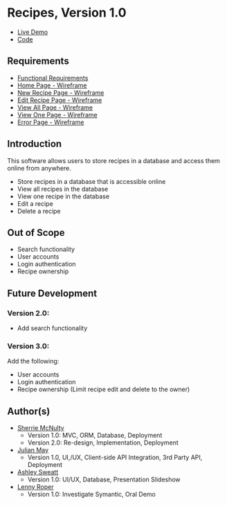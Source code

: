 # Recipes, Version 1.0

- [Live Demo](https://recipes-srm.herokuapp.com/)
- [Code](https://github.com/sherriemcnulty/recipes)

## Requirements

- [Functional Requirements](https://sherriemcnulty.github.io/recipes/public/assets/documents/Requirements.PDF)
- [Home Page - Wireframe](https://sherriemcnulty.github.io/recipes/public/assets/documents/wireframe_index.pdf)
- [New Recipe Page - Wireframe](https://sherriemcnulty.github.io/recipes/public/assets/documents/wireframe_create.pdf)
- [Edit Recipe Page - Wireframe](https://sherriemcnulty.github.io/recipes/public/assets/documents/wireframe_update.pdf)
- [View All Page - Wireframe](https://sherriemcnulty.github.io/recipes/public/assets/documents/wireframe_view-all.pdf)
- [View One Page - Wireframe](https://sherriemcnulty.github.io/recipes/public/assets/documents/wireframe_view-one.pdf)
- [Error Page - Wireframe](https://sherriemcnulty.github.io/recipes/public/assets/documents/wireframe_error.pdf)

## Introduction

This software allows users to store recipes in a database and access them online from anywhere.

- Store recipes in a database that is accessible online
- View all recipes in the database
- View one recipe in the database
- Edit a recipe
- Delete a recipe

## Out of Scope

- Search functionality
- User accounts
- Login authentication
- Recipe ownership

## Future Development

### Version 2.0:

- Add search functionality

### Version 3.0:

Add the following:

- User accounts
- Login authentication
- Recipe ownership (Limit recipe edit and delete to the owner)

## Author(s)

- [Sherrie McNulty](https://github.com/sherriemcnulty)
  - Version 1.0: MVC, ORM, Database, Deployment
  - Version 2.0: Re-design, Implementation, Deployment
- [Julian May](https://github.com/julianmay9)
  - Version 1.0, UI,/UX, Client-side API Integration, 3rd Party API, Deployment
- [Ashley Sweatt](https://github.com/aswea002)
  - Version 1.0: UI/UX, Database, Presentation Slideshow
- [Lenny Roper](https://github.com/LennyRoper)
  - Version 1.0: Investigate Symantic, Oral Demo

